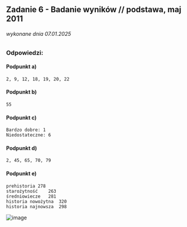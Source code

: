 ## Zadanie 6 - Badanie wyników // podstawa, maj 2011

###### wykonane dnia 07.01.2025

### Odpowiedzi:

#### Podpunkt a)
```
2, 9, 12, 18, 19, 20, 22
```

#### Podpunkt b)
```
55
```

#### Podpunkt c)
```
Bardzo dobre: 1
Niedostateczne: 6
```

#### Podpunkt d)
```
2, 45, 65, 70, 79
```

#### Podpunkt e)

```
prehistoria	278
starożytność	263
średniowiecze	281
historia nowożytna	320
historia najnowsza	298
```
![image](https://github.com/user-attachments/assets/6482c1b6-6377-4074-8113-fadac05071ef)
